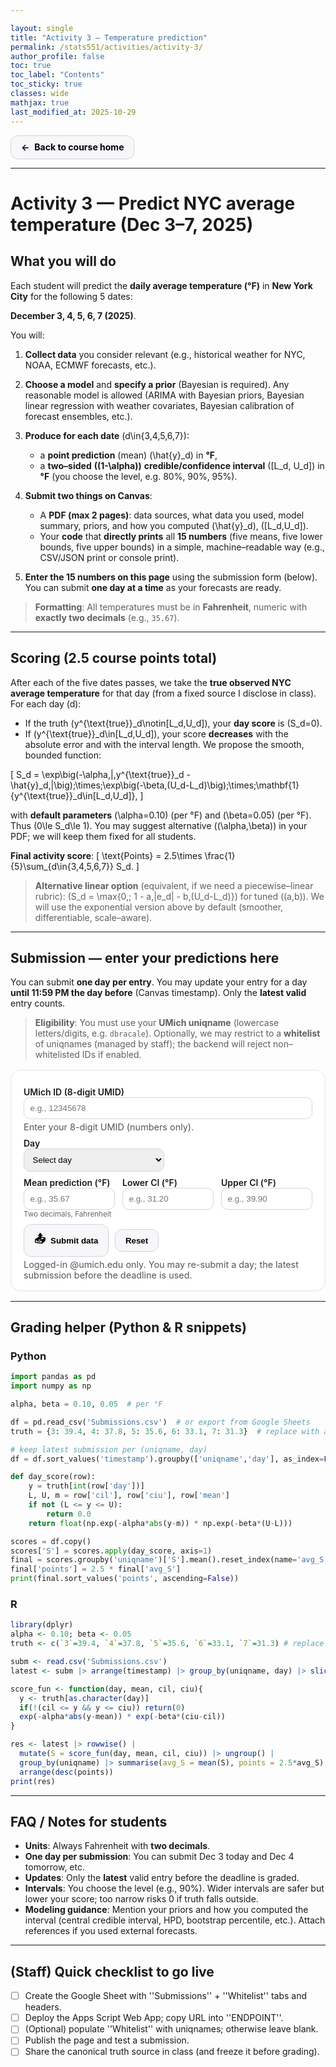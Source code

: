 ```yaml
---

layout: single
title: "Activity 3 — Temperature prediction"
permalink: /stats551/activities/activity-3/
author_profile: false
toc: true
toc_label: "Contents"
toc_sticky: true
classes: wide
mathjax: true
last_modified_at: 2025-10-29
---
```


<style>
/* Remove the big background box */
.page, .page__content { background: none !important; box-shadow: none !important; border: none !important; }

/* Buttons */
.btn{display:inline-flex;align-items:center;gap:.5rem;padding:.6rem 1rem;border-radius:12px;border:1px solid #d0d5dd;background:#f7f7f9;color:#111;text-decoration:none;font-weight:700;box-shadow:0 1px 2px rgba(0,0,0,.04), inset 0 -1px 0 rgba(255,255,255,.5);transition:transform .06s ease, box-shadow .15s ease, background .15s ease}
.btn:hover{ background:#f0f2f5; box-shadow:0 3px 10px rgba(0,0,0,.08); transform:translateY(-1px) }
.btn:active{ transform:translateY(0) }
.btn .emoji{ font-size:1.1rem }
.btn {
  color: #000 !important;
}


/* Form */
form.activity3{max-width:720px;background:#fff;border:1px solid #e6e6eb;border-radius:16px;padding:1rem 1.25rem;margin:1rem 0;box-shadow:0 1px 2px rgba(0,0,0,.03)}
form.activity3 fieldset{border:none;margin:0;padding:0}
form.activity3 .row{display:grid;grid-template-columns:1fr 1fr;gap:12px}
form.activity3 .row-3{display:grid;grid-template-columns:1fr 1fr 1fr;gap:12px}
form.activity3 label{font-weight:600;margin-top:.6rem;display:block}
form.activity3 input, form.activity3 select{width:100%;padding:.55rem .6rem;border:1px solid #d0d5dd;border-radius:10px}
form.activity3 small{color:#666}
form.activity3 .help{font-size:.9rem;color:#555;margin-top:.25rem}
.alert{padding:.65rem .8rem;border-radius:10px;margin:.6rem 0;font-weight:600}
.alert.success{background:#ecfdf5;color:#065f46;border:1px solid #a7f3d0}
.alert.error{background:#fef2f2;color:#7f1d1d;border:1px solid #fecaca}
.codeblock{background:#0f172a;color:#e5e7eb;border-radius:12px;padding:1rem;font-family:ui-monospace,SFMono-Regular,Menlo,Monaco,Consolas,"Liberation Mono","Courier New",monospace;white-space:pre;overflow:auto}
</style>

<p>
  <a href="{{ '/stats551/' | relative_url }}" class="btn" aria-label="Back to course home">
    <span>←</span><span>Back to course home</span>
  </a>
</p>

---

# Activity 3 — **Predict NYC average temperature** (Dec 3–7, 2025)

## What you will do

Each student will predict the **daily average temperature (°F)** in **New York City** for the following 5 dates:

**December 3, 4, 5, 6, 7 (2025)**.

You will:

1. **Collect data** you consider relevant (e.g., historical weather for NYC, NOAA, ECMWF forecasts, etc.).
2. **Choose a model** and **specify a prior** (Bayesian is required). Any reasonable model is allowed (ARIMA with Bayesian priors, Bayesian linear regression with weather covariates, Bayesian calibration of forecast ensembles, etc.).
3. **Produce for each date** (d\in{3,4,5,6,7}):

   * a **point prediction** (mean) (\hat{y}_d) in **°F**,
   * a **two–sided** **((1-\alpha))** **credible/confidence interval** ([L_d, U_d]) in **°F** (you choose the level, e.g. 80%, 90%, 95%).
4. **Submit two things on Canvas**:

   * A **PDF (max 2 pages)**: data sources, what data you used, model summary, priors, and how you computed (\hat{y}_d), ([L_d,U_d]).
   * Your **code** that **directly prints** all **15 numbers** (five means, five lower bounds, five upper bounds) in a simple, machine–readable way (e.g., CSV/JSON print or console print).
5. **Enter the 15 numbers on this page** using the submission form (below). You can submit **one day at a time** as your forecasts are ready.

> **Formatting**: All temperatures must be in **Fahrenheit**, numeric with **exactly two decimals** (e.g., `35.67`).

---

## Scoring (2.5 course points total)

After each of the five dates passes, we take the **true observed NYC average temperature** for that day (from a fixed source I disclose in class). For each day (d):

* If the truth (y^{\text{true}}_d\notin[L_d,U_d]), your **day score** is (S_d=0).
* If (y^{\text{true}}_d\in[L_d,U_d]), your score **decreases** with the absolute error and with the interval length. We propose the smooth, bounded function:

[
S_d
= \exp\big(-\alpha,|,y^{\text{true}}_d - \hat{y}_d,|\big);\times;\exp\big(-\beta,(U_d-L_d)\big);\times;\mathbf{1}{y^{\text{true}}_d\in[L_d,U_d]},
]

with **default parameters** (\alpha=0.10) (per °F) and (\beta=0.05) (per °F). Thus (0\le S_d\le 1). You may suggest alternative ((\alpha,\beta)) in your PDF; we will keep them fixed for all students.

**Final activity score**:
[
\text{Points} = 2.5\times \frac{1}{5}\sum_{d\in{3,4,5,6,7}} S_d.
]

> **Alternative linear option** (equivalent, if we need a piecewise–linear rubric):
> (S_d = \max{0,; 1 - a,|e_d| - b,(U_d-L_d)}) for tuned ((a,b)). We will use the exponential version above by default (smoother, differentiable, scale–aware).

---

## Submission — enter your predictions here

You can submit **one day per entry**. You may update your entry for a day **until 11:59 PM the day before** (Canvas timestamp). Only the **latest valid** entry counts.

> **Eligibility**: You must use your **UMich uniqname** (lowercase letters/digits, e.g. `dbracale`). Optionally, we may restrict to a **whitelist** of uniqnames (managed by staff); the backend will reject non–whitelisted IDs if enabled.

<div id="a3-messages" aria-live="polite"></div>

<form class="activity3" id="activity3-form" novalidate>
  <fieldset>
    <label for="umid">UMich ID (8-digit UMID)</label>
    <input id="umid" name="umid" type="text" inputmode="numeric" autocomplete="off"
           placeholder="e.g., 12345678" required pattern="^[0-9]{8}$" aria-describedby="umid-help">
    <div class="help" id="umid-help">Enter your 8-digit UMID (numbers only).</div>
  </fieldset>

  <div class="row">
    <fieldset>
      <label for="day">Day</label>
      <select id="day" name="day" required>
        <option value="" disabled selected>Select day</option>
        <option value="3">Dec 3</option>
        <option value="4">Dec 4</option>
        <option value="5">Dec 5</option>
        <option value="6">Dec 6</option>
        <option value="7">Dec 7</option>
      </select>
    </fieldset>
  </div>

  <div class="row-3">
    <fieldset>
      <label for="mean">Mean prediction (°F)</label>
      <input id="mean" name="mean" type="number" step="0.01" placeholder="e.g., 35.67" required>
      <small>Two decimals, Fahrenheit</small>
    </fieldset>
    <fieldset>
      <label for="cil">Lower CI (°F)</label>
      <input id="cil" name="cil" type="number" step="0.01" placeholder="e.g., 31.20" required>
    </fieldset>
    <fieldset>
      <label for="ciu">Upper CI (°F)</label>
      <input id="ciu" name="ciu" type="number" step="0.01" placeholder="e.g., 39.90" required>
    </fieldset>
  </div>

  <div style="display:flex;gap:.6rem;align-items:center;margin-top:.6rem">
    <button type="submit" class="btn" id="submit-btn"><span class="emoji">📤</span>Submit data</button>
    <button type="button" class="btn" id="reset-btn">Reset</button>
  </div>

  <div class="help">Logged-in @umich.edu only. You may re-submit a day; the latest submission before the deadline is used.</div>
</form>

<script>
(() => {
  const form = document.getElementById('activity3-form');
  const messages = document.getElementById('a3-messages');
  const submitBtn = document.getElementById('submit-btn');
  const resetBtn = document.getElementById('reset-btn');

  // ✅ Use the Web App URL from "Manage deployments" (must end with /exec)
  const ENDPOINT = 'https://script.google.com/a/macros/umich.edu/s/AKfycbwmeB7spjAnHD7_E-hmmrWJDu394W8Y4n_ofc3kAM8ol7uCts72tNbUrzFdWnUeBpK1/exec';
  

  function showMsg(text, type = 'success'){
    messages.innerHTML = `<div class="alert ${type === 'success' ? 'success' : 'error'}">${text}</div>`;
  }
  function twoDecimals(x){ return Number.parseFloat(x).toFixed(2); }
  function plausibleFahrenheit(x){ return x > -60 && x < 120; }

  form.addEventListener('submit', async (e) => {
    e.preventDefault();
    messages.innerHTML = '';

    const umid = (form.umid.value||'').trim();
    const day = form.day.value;
    const mean = Number(form.mean.value);
    const cil = Number(form.cil.value);
    const ciu = Number(form.ciu.value);

    if(!/^[0-9]{8}$/.test(umid)) return showMsg('UMID must be exactly 8 digits.', 'error');
    if(!['3','4','5','6','7'].includes(day)) return showMsg('Please select a valid day (Dec 3–7).', 'error');
    if([mean, cil, ciu].some(v => !Number.isFinite(v))) return showMsg('Mean/CI must be valid numbers.', 'error');
    if(!(cil <= mean && mean <= ciu)) return showMsg('Require: Lower ≤ Mean ≤ Upper.', 'error');
    if(![mean, cil, ciu].every(plausibleFahrenheit)) return showMsg('Values look implausible (−60 to 120 °F allowed).', 'error');

    const payload = {
      umid,                                    // ✅ correct key
      day: Number(day),
      mean: Number(twoDecimals(mean)),
      cil: Number(twoDecimals(cil)),
      ciu: Number(twoDecimals(ciu)),
      userAgent: navigator.userAgent,
      tsClient: new Date().toISOString()
    };

    submitBtn.disabled = true; submitBtn.textContent = 'Submitting…';
    try{
      const res = await fetch(ENDPOINT, {
        method: 'POST',
        mode: 'cors',
        headers: { 'Content-Type': 'application/json' },
        body: JSON.stringify(payload),
      });
      const data = await res.json().catch(() => ({ ok:false, message:'Invalid server response' }));
      if(!data.ok) throw new Error(data.message || 'Submission failed');
      showMsg(`Saved ✔ — UMID ${payload.umid}, Dec ${payload.day}: mean ${payload.mean.toFixed(2)}°F, CI [${payload.cil.toFixed(2)}, ${payload.ciu.toFixed(2)}].`);
      form.reset();
    }catch(err){
      console.error(err);
      showMsg(`Error: ${err.message || err}`, 'error');
    }finally{
      submitBtn.disabled = false; submitBtn.textContent = 'Submit data';
    }
  });

  resetBtn.addEventListener('click', () => { form.reset(); messages.innerHTML=''; });
})();
</script>


---

## Grading helper (Python & R snippets)

### Python

```python
import pandas as pd
import numpy as np

alpha, beta = 0.10, 0.05  # per °F

df = pd.read_csv('Submissions.csv')  # or export from Google Sheets
truth = {3: 39.4, 4: 37.8, 5: 35.6, 6: 33.1, 7: 31.3}  # replace with actuals

# keep latest submission per (uniqname, day)
df = df.sort_values('timestamp').groupby(['uniqname','day'], as_index=False).tail(1)

def day_score(row):
    y = truth[int(row['day'])]
    L, U, m = row['cil'], row['ciu'], row['mean']
    if not (L <= y <= U):
        return 0.0
    return float(np.exp(-alpha*abs(y-m)) * np.exp(-beta*(U-L)))

scores = df.copy()
scores['S'] = scores.apply(day_score, axis=1)
final = scores.groupby('uniqname')['S'].mean().reset_index(name='avg_S')
final['points'] = 2.5 * final['avg_S']
print(final.sort_values('points', ascending=False))
```

### R

```r
library(dplyr)
alpha <- 0.10; beta <- 0.05
truth <- c(`3`=39.4, `4`=37.8, `5`=35.6, `6`=33.1, `7`=31.3) # replace

subm <- read.csv('Submissions.csv')
latest <- subm |> arrange(timestamp) |> group_by(uniqname, day) |> slice_tail(n=1)

score_fun <- function(day, mean, cil, ciu){
  y <- truth[as.character(day)]
  if(!(cil <= y && y <= ciu)) return(0)
  exp(-alpha*abs(y-mean)) * exp(-beta*(ciu-cil))
}

res <- latest |> rowwise() |
  mutate(S = score_fun(day, mean, cil, ciu)) |> ungroup() |
  group_by(uniqname) |> summarise(avg_S = mean(S), points = 2.5*avg_S) |
  arrange(desc(points))
print(res)
```

---

## FAQ / Notes for students

* **Units**: Always Fahrenheit with **two decimals**.
* **One day per submission**: You can submit Dec 3 today and Dec 4 tomorrow, etc.
* **Updates**: Only the **latest** valid entry before the deadline is graded.
* **Intervals**: You choose the level (e.g., 90%). Wider intervals are safer but lower your score; too narrow risks 0 if truth falls outside.
* **Modeling guidance**: Mention your priors and how you computed the interval (central credible interval, HPD, bootstrap percentile, etc.). Attach references if you used external forecasts.

---

## (Staff) Quick checklist to go live

* [ ] Create the Google Sheet with ''Submissions'' + ''Whitelist'' tabs and headers.
* [ ] Deploy the Apps Script Web App; copy URL into ''ENDPOINT''.
* [ ] (Optional) populate ''Whitelist'' with uniqnames; otherwise leave blank.
* [ ] Publish the page and test a submission.
* [ ] Share the canonical truth source in class (and freeze it before grading).